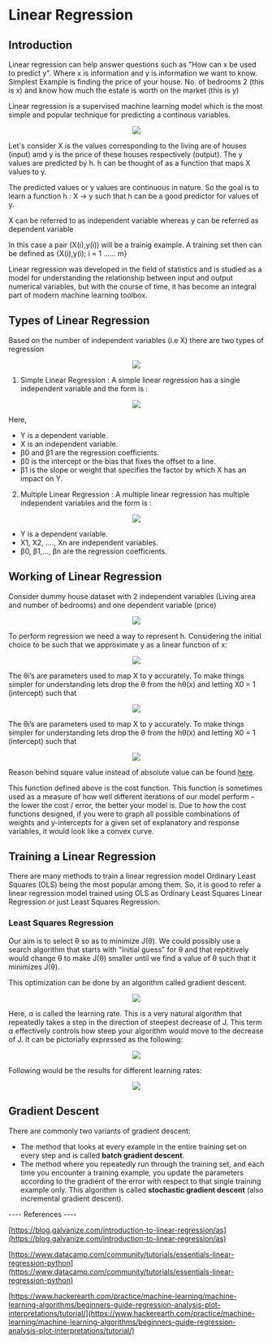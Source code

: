 # Linear Regression

## Introduction

Linear regression can help answer questions such as "How can x be used to predict y". Where x is information and y is information we want to know. 
Simplest Example is finding the price of your house. No. of bedrooms 2 (this is x) and know how much the estate is worth on the market (this is y)

Linear regression is a supervised machine learning model which is the most simple and popular technique for predicting a continous variables.

<p align="center" width="100%">
    <img src="https://github.com/absolutelyharsh/Linear_Regression/blob/main/Images/1.png"> 
</p>

Let's consider X is the values corresponding to the living are of houses (input) amd y is the price of these houses respectively (output). The y values are predicted by h. h can be thought of as a function that maps X values to y.

The predicted values or y values are continuous in nature. So the goal is to learn a function h : X → y such that h can be a good predictor for values of y. 

X can be referred to as independent variable whereas y can be referred as dependent variable

In this case a pair (X(i),y(i)) will be a trainig example. A training set then can be defined as {X(i),y(i); i = 1 ...... m}

Linear regression was developed in the field of statistics and is studied as a model for understanding the relationship between input and output numerical variables, but with the course of time, it has become an integral part of modern machine learning toolbox.

## Types of Linear Regression

Based on the number of independent variables (i.e X) there are two types of regression

<p align="center" width="100%">
    <img src="https://github.com/absolutelyharsh/Linear_Regression/blob/main/Images/2.png"> 
</p>

1. Simple Linear Regression : A simple linear regression has a single independent variable and the form is : 

<p align="center" width="100%">
    <img src="https://github.com/absolutelyharsh/Linear_Regression/blob/main/Images/8.png"> 
</p>

Here,

- Y is a dependent variable.
- X is an independent variable.
- β0 and β1 are the regression coefficients.
- β0 is the intercept or the bias that fixes the offset to a line.
- β1 is the slope or weight that specifies the factor by which X has an impact on Y.

2. Multiple Linear Regression : A multiple linear regression has multiple independent variables and the form is : 

<p align="center" width="100%">
    <img src="https://github.com/absolutelyharsh/Linear_Regression/blob/main/Images/9.png"> 
</p>

- Y is a dependent variable.
- X1, X2, …., Xn are independent variables.
- β0, β1,…, βn are the regression coefficients.

## Working of Linear Regression

Consider dummy house dataset with 2 independent variables (Living area and number of bedrooms) and one dependent variable (price)

<p align="center" width="100%">
    <img src="https://github.com/absolutelyharsh/Linear_Regression/blob/main/Images/3.png"> 
</p>

To perform regression we need a way to represent h. Considering the initial choice to be such that we approximate y as a linear function of x:

<p align="center" width="100%">
    <img src="https://github.com/absolutelyharsh/Linear_Regression/blob/main/Images/4.png"> 
</p>

The θi’s are parameters used to map X to y accurately. To make things simpler for understanding lets drop the θ from the hθ(x) and letting X0 = 1 (intercept) such that 

<p align="center" width="100%">
    <img src="https://github.com/absolutelyharsh/Linear_Regression/blob/main/Images/5.png"> 
</p>

The θi’s are parameters used to map X to y accurately. To make things simpler for understanding lets drop the θ from the hθ(x) and letting X0 = 1 (intercept) such that 

<p align="center" width="100%">
    <img src="https://github.com/absolutelyharsh/Linear_Regression/blob/main/Images/6.png"> 
</p>

Reason behind square value instead of absolute value can be found [here](https://www.quora.com/Why-do-we-use-square-error-instead-of-absolute-value-when-we-calculate-R-2-in-regression-analysis). 

This function defined above is the cost function. This function is sometimes used as a measure of how well different iterations of our model perform – the lower the cost / error, the better your model is. Due to how the cost functions designed, if you were to graph all possible combinations of weights and y-intercepts for a given set of explanatory and response variables, it would look like a convex curve.

## Training a Linear Regression

There are many methods to train a linear regression model Ordinary Least Squares (OLS) being the most popular among them. So, it is good to refer a linear regression model trained using OLS as Ordinary Least Squares Linear Regression or just Least Squares Regression.

### Least Squares Regression

Our aim is to select θ so as to minimize J(θ).  We could possibly use a search algorithm that starts with "Initial guess" for θ and that repititively would change θ to make J(θ) smaller until we find a value of θ such that it minimizes J(θ). 

This optimization can be done by an algorithm called gradient descent.

<p align="center" width="100%">
    <img src="https://github.com/absolutelyharsh/Linear_Regression/blob/main/Images/7.png"> 
</p>

Here, α is called the learning rate. This is a very natural algorithm that repeatedly takes a step in the direction of steepest decrease of J. This term α effectively controls how steep your algorithm would move to the decrease of J. It can be pictorially expressed as the following:

<p align="center" width="100%">
    <img src="https://github.com/absolutelyharsh/Linear_Regression/blob/main/Images/gradient_Descent.jpg"> 
</p>

Following would be the results for different learning rates:

<p align="center" width="100%">
    <img src="https://github.com/absolutelyharsh/Linear_Regression/blob/main/Images/gradient_descent_2.png"> 
</p>

## Gradient Descent

There are commonly two variants of gradient descent:

- The method that looks at every example in the entire training set on every step and is called **batch gradient descent**.
- The method where you repeatedly run through the training set, and
each time you encounter a training example, you update the parameters
according to the gradient of the error with respect to that single
training example only. This algorithm is called **stochastic gradient descent** (also incremental gradient descent).
    

---- References ---- 

[https://blog.galvanize.com/introduction-to-linear-regression/as](https://blog.galvanize.com/introduction-to-linear-regression/as)

[https://www.datacamp.com/community/tutorials/essentials-linear-regression-python](https://www.datacamp.com/community/tutorials/essentials-linear-regression-python)

[https://www.hackerearth.com/practice/machine-learning/machine-learning-algorithms/beginners-guide-regression-analysis-plot-interpretations/tutorial/](https://www.hackerearth.com/practice/machine-learning/machine-learning-algorithms/beginners-guide-regression-analysis-plot-interpretations/tutorial/)
